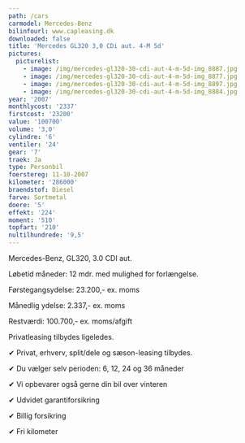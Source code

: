 ```yaml
---
path: /cars
carmodel: Mercedes-Benz
bilinfourl: www.capleasing.dk
downloaded: false
title: 'Mercedes GL320 3,0 CDi aut. 4-M 5d'
pictures:
  picturelist:
    - image: /img/mercedes-gl320-30-cdi-aut-4-m-5d-img_8887.jpg
    - image: /img/mercedes-gl320-30-cdi-aut-4-m-5d-img_8877.jpg
    - image: /img/mercedes-gl320-30-cdi-aut-4-m-5d-img_8897.jpg
    - image: /img/mercedes-gl320-30-cdi-aut-4-m-5d-img_8884.jpg
year: '2007'
monthlycost: '2337'
firstcost: '23200'
value: '100700'
volume: '3,0'
cylindre: '6'
ventiler: '24'
gear: '7'
traek: Ja
type: Personbil
foerstereg: 11-10-2007
kilometer: '286000'
braendstof: Diesel
farve: Sortmetal
doere: '5'
effekt: '224'
moment: '510'
topfart: '210'
nultilhundrede: '9,5'
---
```

Mercedes-Benz, GL320, 3.0 CDI aut. 

Løbetid måneder: 12 mdr. med mulighed for forlængelse.



Førstegangsydelse: 23.200,- ex. moms 

Månedlig ydelse: 2.337,- ex. moms

Restværdi: 100.700,- ex. moms/afgift



Privatleasing tilbydes ligeledes.



✔ Privat, erhverv, split/dele og sæson-leasing tilbydes. 

✔ Du vælger selv perioden: 6, 12, 24 og 36 måneder

✔ Vi opbevarer også gerne din bil over vinteren 

✔ Udvidet garantiforsikring   

✔ Billig forsikring 

✔ Fri kilometer
